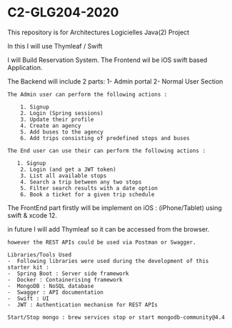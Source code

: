 # C2-GLG204-2020
This repository is for Architectures Logicielles Java(2) Project

In this I will use Thymleaf / Swift

I will Build Reservation System.
The Frontend wil be iOS swift based Application.

The Backend will include 2 parts:
    1- Admin portal 
    2- Normal User Section
    
    The Admin user can perform the following actions :

        1. Signup
        2. Login (Spring sessions)
        3. Update their profile
        4. Create an agency
        5. Add buses to the agency
        6. Add trips consisting of predefined stops and buses
        
    The End user can use their can perform the following actions :
       
       1. Signup
        2. Login (and get a JWT token)
        3. List all available stops
        4. Search a trip between any two stops
        5. Filter search results with a date option
        6. Book a ticket for a given trip schedule


The FrontEnd part firstly will be implement on iOS : (iPhone/Tablet) using swift & xcode 12.

in future I will add Thymleaf so it can be accessed from the browser.


    however the REST APIs could be used via Postman or Swagger.

    Libraries/Tools Used
    -  Following libraries were used during the development of this starter kit :
    -  Spring Boot : Server side framework
    -  Docker : Containerising framework
    -  MongoDB : NoSQL database
    -  Swagger : API documentation
    -  Swift : UI
    -  JWT : Authentication mechanism for REST APIs
    
    Start/Stop mongo : brew services stop or start mongodb-community@4.4

